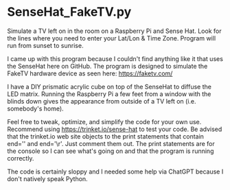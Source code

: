 # SenseHat_FakeTV.py

Simulate a TV left on in the room on a Raspberry Pi and Sense Hat. Look for the lines where you need to enter your Lat/Lon & Time Zone.
Program will run from sunset to sunrise.

I came up with this program because I couldn't find anything like it that uses the SenseHat here on GitHub.
The program is designed to simulate the FakeTV hardware device as seen here: https://faketv.com/

I have a DIY prismatic acrylic cube on top of the SenseHat to diffuse the LED matrix.
Running the Raspberry Pi a few feet from a window with the blinds down gives the appearance from outside of a TV left on (i.e. somebody's home).

Feel free to tweak, optimize, and simplify the code for your own use. Recommend using https://trinket.io/sense-hat to test your code.
Be advised that the trinket.io web site objects to the print statements that contain end='' and end='\r'. Just comment them out.
The print statements are for the console so I can see what's going on and that the program is running correctly.

The code is certainly sloppy and I needed some help via ChatGPT because I don't natively speak Python.
